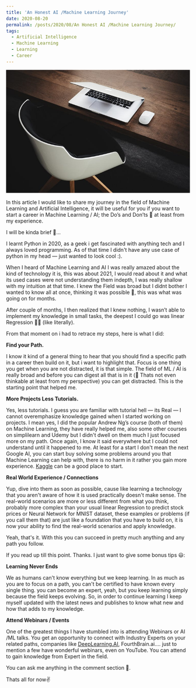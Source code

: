 ```yaml
---
title: 'An Honest AI /Machine Learning Journey'
date: 2020-08-20
permalink: /posts/2020/08/An Honest AI /Machine Learning Journey/
tags:
  - Artificial Intelligence
  - Machine Learning
  - Learning
  - Career
---
```


![anhonestjourney](/images/anhonestjourney.jpg)

In this article I would like to share my journey in the field of Machine Learning and Artificial Intelligence, it will be useful for you if you want to start a career in Machine Learning / AI; the Do’s and Don’ts 🙂 at least from my experience.

I will be kinda brief 🤞…

I learnt Python in 2020, as a geek i get fascinated with anything tech and I always loved programming. As of that time I didn't have any use case of python in my head — just wanted to look cool :).

When I heard of Machine Learning and AI I was really amazed about the kind of technology it is, this was about 2021, I would read about it and what its used cases were not understanding them indepth, I was really shallow with my intuition at that time. I knew the Field was broad but I didnt bother I wanted to know all at once, thinking it was possible 🙂, this was what was going on for months.

After couple of months, I then realized that I knew nothing, I wasn’t able to implement my knowledge in small tasks, the deepest I could go was linear Regression 😶‍🌫️ (like literally).

From that moment on i had to retrace my steps, here is what I did:

**Find your Path.**

I know it kind of a general thing to hear that you should find a specific path in a career then build on it, but i want to highlight that. Focus is one thing you get when you are not distracted, it is that simple. The field of ML / AI is really broad and before you can digest all that is in it (🥲 Thats not even thinkable at least from my perspective) you can get distracted. This is the starting point that helped me.

**More Projects Less Tutorials.**

Yes, less tutorials. I guess you are familiar with tutorial hell — its Real — I cannot overemphasize knowledge gained when I started working on projects. I mean yes, I did the popular Andrew Ng’s course (both of them) on Machine Learning, they have really helped me, also some other courses on simplilearn and Udemy but I didn't dwell on them much I just focused more on my path. Once again, I know it said everywhere but I could not understand until it happened to me. At least for a start I don't mean the next Google AI, you can start buy solving some problems around you that Machine Learning can help with, there is no harm in it rather you gain more experience. [Kaggle](https://kaggle.com) can be a good place to start.

**Real World Experience / Connections**

Yup, dive into them as soon as possible, cause like learning a technology that you aren't aware of how it is used practically doesn't make sense. The real-world scenarios are more or less different from what you think, probably more complex than your usual linear Regression to predict stock prices or Neural Network for MNIST dataset, these examples or problems (if you call them that) are just like a foundation that you have to build on, it is now your ability to find the real-world scenarios and apply knowledge.

Yeah, that's it. With this you can succeed in pretty much anything and any path you follow.

If you read up till this point. Thanks. I just want to give some bonus tips 😃:

**Learning Never Ends**

We as humans can't know everything but we keep learning. In as much as you are to focus on a path, you can't be certified to have known every single thing. you can become an expert, yeah, but you keep learning simply because the field keeps evolving. So, in order to continue learning I keep myself updated with the latest news and publishes to know what new and how that adds to my knowledge.

**Attend Webinars / Events**

One of the greatest things I have stumbled into is attending Webinars or AI /ML talks. You get an opportunity to connect with Industry Experts on your related paths, companies like [DeepLearning.AI](https://www.deeplearning.ai/), FourthBrain.ai…. just to mention a few have wonderful webinars, even on YouTube. You can attend to gain knowledge from Expert in the field.

You can ask me anything in the comment section 🤝.

Thats all for now✌